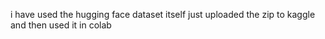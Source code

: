 i have used the hugging face dataset itself just uploaded the zip to kaggle and then used it in colab
